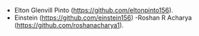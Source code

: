 - Elton Glenvill Pinto (https://github.com/eltonpinto156).
- Einstein (https://github.com/einstein156)
-Roshan R Acharya (https://github.com/roshanacharya1).

